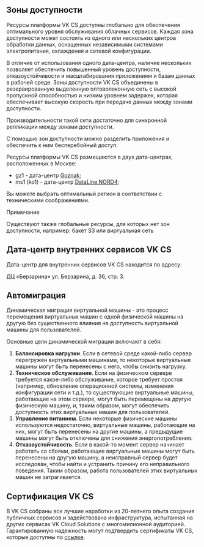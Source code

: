 ## Зоны доступности

Ресурсы платформы VK CS доступны глобально для обеспечения оптимального уровня обслуживания облачных сервисов. Каждая зона доступности может состоять из одного или нескольких центров обработки данных, оснащенных независимыми системами электропитания, охлаждения и сетевой конфигурации.

В отличие от использования одного дата-центра, наличие нескольких позволяет обеспечить повышенный уровень доступности, отказоустойчивости и масштабирования приложениям и базам данных в рабочей среде. Зоны доступности VK CS объединены в резервированную выделенную оптоволоконную сеть с высокой пропускной способностью и низким уровнем задержек, которая обеспечивает высокую скорость при передаче данных между зонами доступности.

Производительности такой сети достаточно для синхронной репликации между зонами доступности.

С помощью зон доступности можно разделить приложения и обеспечить к ним бесперебойный доступ.

Ресурсы платформы VK CS размещаются в двух дата-центрах, расположенных в Москве:

- gz1 - дата-центр [Goznak](https://tech.goznak.ru/dc-goznak-moscow);
- ms1 (ko1) - дата-центр [DataLine NORD4](https://www.dtln.ru/tsod-nord);

Вы можете выбрать оптимальный регион в соответствии с техническими соображениями.

Примечание

Существуют также глобальные ресурсы, для которых нет зон доступности, например: бакет S3 или виртуальная сеть

## Дата-центр внутренних сервисов VK CS

Дата-центр для внутренних сервисов VK CS находится по адресу:

ДЦ «Берзарина» ул. Берзарина, д. 36, стр. 3.

## Автомиграция

Динамическая миграция виртуальной машины - это процесс перемещения виртуальных машин с одной физической машины на другую без существенного влияния на доступность виртуальной машины для пользователей.

Основные цели динамической миграции включают в себя:

1.  **Балансировка нагрузки**. Если в сетевой среде какой-либо сервер перегружен виртуальными машинами, то некоторые виртуальные машины могут быть перенесены с него, чтобы снизить нагрузку.
2.  **Техническое обслуживание**. Если на физическом сервере требуется какое-либо обслуживание, которое требует простоя (например, обновление операционной системы, изменения конфигурации сети и т.д.), то существующие виртуальные машины, работающие на этом сервере, могут быть перемещены на другую физическую машину, и, таким образом, могут обеспечить доступность этих виртуальных машин для пользователей.
3.  **Управление питанием**. Если некоторые физические машины используются недостаточно, виртуальные машины, работающие на них, могут быть перенесены на другие машины, а предыдущие машины могут быть отключены для снижения энергопотребления.
4.  **Отказоустойчивость**. Если в какой-то момент сервер начинает работать со сбоями, работающие виртуальные машины могут быть перенесены на другую машину, а неисправный сервер будет исследован, чтобы найти и устранить причину его неправильного поведения. Таким образом, работа пользователей этих виртуальных машин не затрагивается.

## Сертификация VK CS

В VK CS собраны все лучшие наработки из 20-летнего опыта создания публичных сервисов и задействована инфраструктура, испытанная на других сервисах VK Cloud Solutions с многомилионной аудиторией. Гарантированную надежность могут подтвердить сертификаты VK CS, которые доступны по [ссылке](https://mcs.mail.ru/cloud-platform/certificates/).
